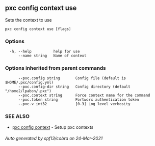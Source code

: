 ## pxc config context use

Sets the context to use

```
pxc config context use [flags]
```

### Options

```
  -h, --help          help for use
      --name string   Name of context
```

### Options inherited from parent commands

```
      --pxc.config string       Config file (default is $HOME/.pxc/config.yml)
      --pxc.config-dir string   Config directory (default "/home2/lpabon/.pxc")
      --pxc.context string      Force context name for the command
      --pxc.token string        Portworx authentication token
      --pxc.v int32             [0-3] Log level verbosity
```

### SEE ALSO

* [pxc config context](pxc_config_context.md)	 - Setup pxc contexts

###### Auto generated by spf13/cobra on 24-Mar-2021
